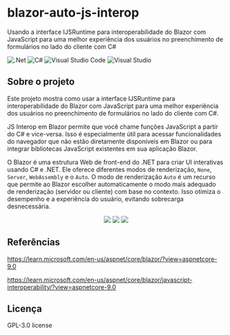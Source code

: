 # blazor-auto-js-interop
Usando a interface IJSRuntime para interoperabilidade do Blazor com JavaScript para uma melhor experiência dos usuários no preenchimento de formulários no lado do cliente com C#

![.Net](https://img.shields.io/badge/.NET-5C2D91?style=for-the-badge&logo=.net&logoColor=white)
![C#](https://img.shields.io/badge/c%23-%23239120.svg?style=for-the-badge&logo=c-sharp&logoColor=white)
![Visual Studio Code](https://img.shields.io/badge/Visual%20Studio%20Code-0078d7.svg?style=for-the-badge&logo=visual-studio-code&logoColor=white)
![Visual Studio](https://img.shields.io/badge/Visual%20Studio-5C2D91.svg?style=for-the-badge&logo=visual-studio&logoColor=white)

## Sobre o projeto
Este projeto mostra como usar a interface IJSRuntime para interoperabilidade do Blazor com JavaScript para uma melhor experiência dos usuários no preenchimento de formulários no lado do cliente com C#.

JS Interop em Blazor permite que você chame funções JavaScript a partir do C# e vice-versa. Isso é especialmente útil para acessar funcionalidades do navegador que não estão diretamente disponíveis em Blazor ou para integrar bibliotecas JavaScript existentes em sua aplicação Blazor.

O Blazor é uma estrutura Web de front-end do .NET para criar UI interativas usando C# e .NET. Ele oferece diferentes modos de renderização, <code>None</code>, <code>Server</code>, <code>WebAssembly</code> e o <code>Auto</code>. O modo de renderização <code>Auto</code> é um recurso que permite ao Blazor escolher automaticamente o modo mais adequado de renderização (servidor ou cliente) com base no contexto. Isso otimiza o desempenho e a experiência do usuário, evitando sobrecarga desnecessária.

<div align="center">
    <img src="https://github.com/user-attachments/assets/f5df0675-6829-442a-bb0c-18d3bc25bb31"</img>
    <img src="https://github.com/user-attachments/assets/49cd2b67-07e5-42e0-9756-79d5f66e19c7"</img>
    <img src="https://github.com/user-attachments/assets/c6fc63eb-7cb2-47ab-b536-baef83ebdc12"</img>
</div>

## Referências
https://learn.microsoft.com/en-us/aspnet/core/blazor/?view=aspnetcore-9.0

https://learn.microsoft.com/en-us/aspnet/core/blazor/javascript-interoperability/?view=aspnetcore-9.0

## Licença
GPL-3.0 license
